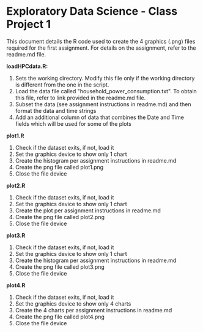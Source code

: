 <H1>Exploratory Data Science - Class Project 1</H1>

This document details the R code used to create the 4 graphics (.png) files required for the first assignment.  For details on the assignment, refer to the readme.md file.

<b>loadHPCdata.R:</b>

1.  Sets the working directory.  Modify this file only if the working directory is different from the one in the script.
2.  Load the data file called "household_power_consumption.txt".  To obtain this file, refer to link provided in the readme.md file.
3.  Subset the data (see assignment instructions in readme.md) and then format the data and time strings
4.  Add an additional column of data that combines the Date and Time fields which will be used for some of the plots

<b>plot1.R</b>

1.  Check if the dataset exits, if not, load it
2.  Set the graphics device to show only 1 chart
3.  Create the histogram per assignment instructions in readme.md
4.  Create the png file called plot1.png
5.  Close the file device

<b>plot2.R</b>

1.  Check if the dataset exits, if not, load it
2.  Set the graphics device to show only 1 chart
3.  Create the plot per assignment instructions in readme.md
4.  Create the png file called plot2.png
5.  Close the file device

<b>plot3.R</b>

1.  Check if the dataset exits, if not, load it
2.  Set the graphics device to show only 1 chart
3.  Create the histogram per assignment instructions in readme.md
4.  Create the png file called plot3.png
5.  Close the file device

<b>plot4.R</b>

1.  Check if the dataset exits, if not, load it
2.  Set the graphics device to show only 4 charts
3.  Create the 4 charts per assignment instructions in readme.md
4.  Create the png file called plot4.png
5.  Close the file device

